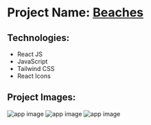 # Project Name: [Beaches](https://beaches-ui.netlify.app)

## Technologies:
- React JS
- JavaScript
- Tailwind CSS
- React Icons

## Project Images:
![app image](https://i.ibb.co/XDdYgWN/1.png)
![app image](https://i.ibb.co/s9x7BXx/2.png)
![app image](https://i.ibb.co/K22dmf3/3.png)
